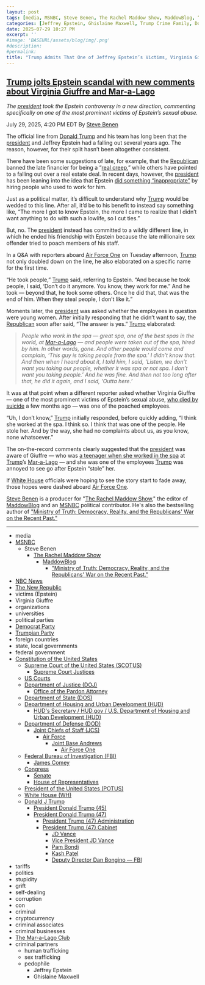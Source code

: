 ```yaml
---
layout: post
tags: [media, MSNBC, Steve Benen, The Rachel Maddow Show, MaddowBlog, “Ministry of Truth –  Democracy Reality and the Republicans’ War on the Recent Past.”, NBC News, The New Republic, victims (Epstein), Virginia Giuffre, organizations, universities, political parties, Democrat Party, Trumpian Party, foreign countries, state local governments, federal government, Constitution of the United States, Supreme Court of the United States (SCOTUS), Supreme Court Justices, US Courts, Department of Justice (DOJ), Office of the Pardon Attorney, Department of State (DOS), Department of Housing and Urban Development (HUD), HUD’s Secretary / HUD.gov / U.S. Department of Housing and Urban Development (HUD), Department of Defense (DOD), Joint Chiefs of Staff (JCS), Air Force, Joint Base Andrews, Air Force One, Federal Bureau of Investigation (FBI), James Comey, Congress, Senate, House of Representatives, President of the United States (POTUS), White House (WH), Donald J Trump, President Donald Trump (45), President Donald Trump (47), President Trump (47) Administration, President Trump (47) Cabinet, JD Vance, Vice President JD Vance, Pam Bondi, Kash Patel, Deputy Director Dan Bongino — FBI, tariffs, politics, stupidity, grift, self-dealing, corruption, con, criminal, cryptocurrency, criminal associates, criminal businesses, The Mar-a-Lago Club, criminal partners, human trafficking, sex trafficking, pedophile, Jeffrey Epstein, Ghislaine Maxwell]
categories: [Jeffrey Epstein, Ghislaine Maxwell, Trump Crime Family, Donald Trump]
date: 2025-07-29 10:27 PM
excerpt: ''
#image: 'BASEURL/assets/blog/img/.png'
#description:
#permalink:
title: "Trump Admits That One of Jeffrey Epstein’s Victims, Virginia Giuffre, Worked at Mar-a-Lago"
---
```



## [Trump jolts Epstein scandal with new comments about Virginia Giuffre and Mar-a-Lago](https://www.msnbc.com/rachel-maddow-show/maddowblog/trump-jolts-epstein-scandal-new-comments-virginia-giuffre-mar-lago-spa-rcna221827)

*The [president](https://www.whitehouse.gov/) took the Epstein controversy in a new direction, commenting specifically on one of the most prominent victims of Epstein’s sexual abuse.*

July 29, 2025, 4:20 PM EDT
By [Steve Benen](https://www.msnbc.com/author/steve-benen-ncpn433601)

The official line from [Donald Trump](https://www.donaldjtrump.com/) and his team has long been that the [president](https://www.whitehouse.gov/) and Jeffrey Epstein had a falling out several years ago. The reason, however, for their split hasn’t been altogether consistent.

There have been some suggestions of late, for example, that the [Republican](https://www.gop.com/) banned the late financier for being a “[real creep](https://newrepublic.com/post/198511/donald-trump-explanation-epstein-friendship-ended),” while others have pointed to a falling out over a real estate deal. In recent days, however, the [president](https://www.whitehouse.gov/) has been leaning into the idea that Epstein [did something “inappropriate”](https://www.nbcnews.com/politics/trump-administration/live-blog/trump-starmer-european-union-china-tariffs-immigration-live-updates-rcna221277/rcrd85478?canonicalCard=true) by hiring people who used to work for him.

Just as a political matter, it’s difficult to understand why [Trump](https://www.donaldjtrump.com/) would be wedded to this line. After all, it’d be to his benefit to instead say something like, “The more I got to know Epstein, the more I came to realize that I didn’t want anything to do with such a lowlife, so I cut ties.”

But, no. The [president](https://www.whitehouse.gov/) instead has committed to a wildly different line, in which he ended his friendship with Epstein because the late millionaire sex offender tried to poach members of his staff.

In a Q&A with reporters aboard [Air Force One](https://www.af.mil/About-Us/Fact-Sheets/Display/Article/104588/vc-25-air-force-one/) on Tuesday afternoon, [Trump](https://www.donaldjtrump.com/) not only doubled down on the line, he also elaborated on a specific name for the first time.

“He took people,” [Trump](https://www.donaldjtrump.com/) said, referring to Epstein. “And because he took people, I said, ‘Don’t do it anymore. You know, they work for me.” And he took — beyond that, he took some others. Once he did that, that was the end of him. When they steal people, I don’t like it.”

Moments later, the [president](https://www.whitehouse.gov/) was asked whether the employees in question were young women. After initially responding that he didn’t want to say, the [Republican](https://www.gop.com/) soon after said, “The answer is yes.” [Trump](https://www.donaldjtrump.com/) elaborated:

> *People who work in the spa — great spa, one of the best spas in the world, at [Mar-a-Lago](https://www.maralagoclub.com/) — and people were taken out of the spa, hired by him. In other words, gone. And other people would come and complain, ‘This guy is taking people from the spa.’ I didn’t know that. And then when I heard about it, I told him, I said, ‘Listen, we don’t want you taking our people, whether it was spa or not spa. I don’t want you taking people.’ And he was fine. And then not too long after that, he did it again, and I said, ‘Outta here.’*

It was at that point when a different reporter asked whether Virginia Giuffre — one of the most prominent victims of Epstein’s sexual abuse, [who died by suicide](https://www.nbcnews.com/news/us-news/virginia-giuffre-one-jeffrey-epsteins-prominent-abuse-survivors-dies-s-rcna203027) a few months ago — was one of the poached employees.

“Uh, I don’t know,” [Trump](https://www.donaldjtrump.com/) initially responded, before quickly adding, “I think she worked at the spa. I think so. I think that was one of the people. He stole her. And by the way, she had no complaints about us, as you know, none whatsoever.”

The on-the-record comments clearly suggested that the [president](https://www.whitehouse.gov/) was aware of Giuffre — who was [a teenager when she worked in the spa](https://www.nbcnews.com/politics/politics-news/trump-says-jeffrey-epstein-stole-virginia-giuffre-worked-mar-lago-spa-rcna221810) at [Trump](https://www.donaldjtrump.com/)’s [Mar-a-Lago](https://www.maralagoclub.com/) — and she was one of the employees [Trump](https://www.donaldjtrump.com/) was annoyed to see go after Epstein “stole” her.

If [White House](http://www.whitehouse.gov/) officials were hoping to see the story start to fade away, those hopes were dashed aboard [Air Force One](https://www.af.mil/About-Us/Fact-Sheets/Display/Article/104588/vc-25-air-force-one/).

[Steve Benen](https://www.msnbc.com/author/steve-benen-ncpn433601) is a producer for "[The Rachel Maddow Show](https://www.msnbc.com/rachel-maddow-show)," the editor of [MaddowBlog](https://www.msnbc.com/rachel-maddow-show) and an [MSNBC](https://www.msnbc.com/) political contributor. He's also the bestselling author of ["Ministry of Truth: Democracy, Reality, and the Republicans' War on the Recent Past."](https://www.harpercollins.com/products/ministry-of-truth-steve-benen)

----
- media
- [MSNBC](https://www.msnbc.com/)
    - Steve Benen
        - [The Rachel Maddow Show](https://www.msnbc.com/rachel-maddow-show)
            - [MaddowBlog](https://www.msnbc.com/rachel-maddow-show) 
                - ["Ministry of Truth: Democracy, Reality, and the Republicans' War on the Recent Past."](https://www.harpercollins.com/products/ministry-of-truth-steve-benen)
- [NBC News](https://www.nbcnews.com/)
- [The New Republic](https://newrepublic.com/)
- victims (Epstein)
- Virginia Giuffre
- organizations 
- universities 
- political parties 
- [Democrat Party](https://www.democrats.org/)
- [Trumpian Party](https://www.gop.com/)
- foreign countries 
- state, local governments
- federal government 
- [Constitution of the United States](https://constitution.congress.gov/)
    - [Supreme Court of the United States (SCOTUS)](https://www.supremecourt.gov/)
        - [Supreme Court Justices](https://www.supremecourt.gov/about/justices.aspx)
    - [US Courts](https://www.uscourts.gov/)
    - [Department of Justice (DOJ)](https://www.justice.gov/)
        - [Office of the Pardon Attorney](https://www.justice.gov/pardon)
   - [Department of State (DOS)](https://www.state.gov/)
   - [Department of Housing and Urban Development (HUD)](http://www.hud.gov/)
       - [HUD's Secretary / HUD.gov / U.S. Department of Housing and Urban Development (HUD)](http://www.hud.gov/aboutus/secretary)
    - [Department of Defense (DOD)](https://www.defense.gov/)
        - [Joint Chiefs of Staff (JCS)](https://www.jcs.mil/)
            - [Air Force](https://www.af.mil/)
                - [Joint Base Andrews](https://www.jba.af.mil/)
                    - [Air Force One](https://www.af.mil/About-Us/Fact-Sheets/Display/Article/104588/vc-25-air-force-one/)
    - [Federal Bureau of Investigation (FBI)](https://www.fbi.gov/)
        - [James Comey](https://www.fbi.gov/history/directors/james-b-comey)
    - [Congress](https://www.congress.gov/)
        - [Senate](https://www.senate.gov/)
        - [House of Representatives](https://www.house.gov/)
    - [President of the United States (POTUS)](https://www.whitehouse.gov/)
    - [White House (WH)](https://www.whitehouse.gov/)
    - [Donald J Trump](https://www.donaldjtrump.com/)
        - [President Donald Trump (45)](https://trumpwhitehouse.archives.gov/)
        - [President Donald Trump (47)](https://www.whitehouse.gov/administration/donald-j-trump/)
            - [President Trump (47) Administration](https://www.whitehouse.gov/administration/)
            - [President Trump (47) Cabinet](https://www.whitehouse.gov/administration/the-cabinet/)
                - [JD Vance](https://www.linkedin.com/in/jd-vance-770a9047/)
                - [Vice President JD Vance](https://www.whitehouse.gov/administration/jd-vance/)
                - [Pam Bondi](https://www.justice.gov/ag/staff-profile/meet-attorney-general)
                - [Kash Patel](https://www.fbi.gov/about/leadership-and-structure/director-patel)
                - [Deputy Director Dan Bongino — FBI](https://www.fbi.gov/about/leadership-and-structure/deputy-director-dan-bongino)
- tariffs
- politics
- stupidity
- grift
- self-dealing
- corruption
- con
- criminal 
- cryptocurrency 
- criminal associates
- criminal businesses
- [The Mar-a-Lago Club](https://www.maralagoclub.com/)
- criminal partners
    - human trafficking 
    - sex trafficking 
    - pedophile 
        - Jeffrey Epstein 
        - Ghislaine Maxwell
